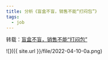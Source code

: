 ```yaml
---
title: 分析《盲盒不盲，销售不能“打闷包”》
tags:
  - job
---
```


转载：[盲盒不盲，销售不能“打闷包”](http://sh.people.com.cn/n2/2022/0115/c134768-35096664.html)

![]({{ site.url }}/file/2022-04-10-0a.png)